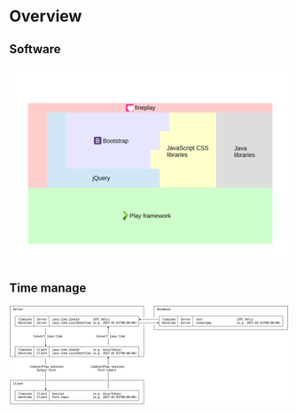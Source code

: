 Overview
=======

Software
----------

![Software](./images/software.svg "Software")

Time manage
----------

![Time manage](./images/timemanage.svg "Time manage")
